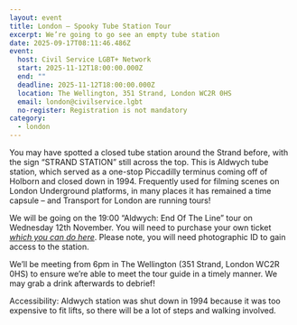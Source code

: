 ```yaml
---
layout: event
title: London – Spooky Tube Station Tour
excerpt: We’re going to go see an empty tube station
date: 2025-09-17T08:11:46.486Z
event:
  host: Civil Service LGBT+ Network
  start: 2025-11-12T18:00:00.000Z
  end: ""
  deadline: 2025-11-12T18:00:00.000Z
  location: The Wellington, 351 Strand, London WC2R 0HS
  email: london@civilservice.lgbt
  no-register: Registration is not mandatory
category:
  - london
---
```

You may have spotted a closed tube station around the Strand before, with the sign “STRAND STATION” still across the top. This is Aldwych tube station, which served as a one-stop Piccadilly terminus coming off of Holborn and closed down in 1994. Frequently used for filming scenes on London Underground platforms, in many places it has remained a time capsule – and Transport for London are running tours!

We will be going on the 19:00 “Aldwych: End Of The Line” tour on Wednesday 12th November. You will need to purchase your own ticket *[which you can do here](https://www.ltmuseum.co.uk/whats-on/hidden-london/aldwych)*. Please note, you will need photographic ID to gain access to the station.

We’ll be meeting from 6pm in The Wellington (351 Strand, London WC2R 0HS) to ensure we’re able to meet the tour guide in a timely manner. We may grab a drink afterwards to debrief!

Accessibility: Aldwych station was shut down in 1994 because it was too expensive to fit lifts, so there will be a lot of steps and walking involved.